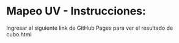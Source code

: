 # Mapeo UV - Instrucciones:

Ingresar al siguiente link de GitHub Pages para ver el resultado de cubo.html
